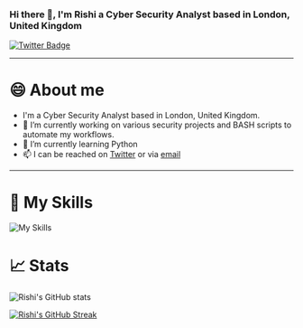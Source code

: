 ### Hi there 👋, I'm Rishi a Cyber Security Analyst based in London, United Kingdom

<div id="badges">
  <a href="https://twitter.com/hakrishi">
    <img src="https://img.shields.io/badge/Twitter-blue?style=for-the-badge&logo=twitter&logoColor=white" alt="Twitter Badge"/>
  </a>
</div>

<img src="https://komarev.com/ghpvc/?username=hakrishi&style=flat-square&color=blue" alt=""/>


---

# 😄 About me

- I'm a Cyber Security Analyst based in London, United Kingdom. 
- 🔭 I’m currently working on various security projects and BASH scripts to automate my workflows.
- 🌱 I’m currently learning Python
- 📫 I can be reached on [Twitter](https://twitter.com/hakrishi) or via [email](mailto:hakrishi@pm.me)

---

# 🚀 My Skills

![My Skills](https://skillicons.dev/icons?i=docker,aws,cloudflare,git,powershell,linux,githubactions,html,vercel)

# 📈 Stats
![Rishi's GitHub stats](https://github-readme-stats.vercel.app/api?username=hakrishi&count_private=true&show_icons=true&theme=tokyonight)

[![Rishi's GitHub Streak](https://streak-stats.demolab.com?user=hakrishi&theme=dark&hide_border=true&date_format=M%20j%5B%2C%20Y%5D&mode=weekly)](https://git.io/streak-stats)





<!--
**hakrishi/hakrishi** is a ✨ _special_ ✨ repository because its `README.md` (this file) appears on your GitHub profile.

Here are some ideas to get you started:

- 🔭 I’m currently working on ...
- 🌱 I’m currently learning ...
 ...
- 🤔 I’m looking for help with ...
- 💬 Ask me about ...
 ...
- 😄 Pronouns: ...
- ⚡ Fun fact: ...
-->
